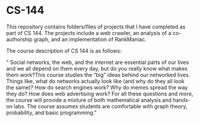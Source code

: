 # CS-144

This repository contains folders/files of projects that I have completed as part of CS 144. The projects include a web crawler, an analysis of a co-authorship graph, and an implementation of RankManiac.

The course description of CS 144 is as follows:

" Social networks, the web, and the internet are essential parts of our lives and we all depend on them every day, but do you really know what makes them work?This course studies the “big” ideas behind our networked lives. Things like, what do networks actually look like (and why do they all look the same)? How do search engines work? Why do memes spread the way they do? How does web advertising work? For all these questions and more, the course will provide a mixture of both mathematical analysis and hands-on labs. The course assumes students are comfortable with graph theory, probability, and basic programming."
